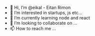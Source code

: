 - 👋 Hi, I’m @eikal - Eitan Rimon
- 👀 I’m interested in startups, js etc...
- 🌱 I’m currently learning node and react
- 💞️ I’m looking to collaborate on ...
- 📫 How to reach me ...

<!---
eikal/eikal is a ✨ special ✨ repository because its `README.md` (this file) appears on your GitHub profile.
You can click the Preview link to take a look at your changes.
--->
